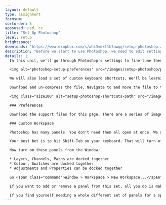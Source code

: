 ```yaml
---
layout: default
type: assignment
formsum: 
sortorder: 5
appsused: psd, cc
title: "Set Up Photoshop"
level: setup
brightspace: 
downloads: "https://www.dropbox.com/s/ahi3vdxl1b5awqq/setup-photoshop.zip?dl=1"
description: "Before we start to use Photoshop, we need to edit settings to make it work better for us."
details: |
  In this unit, we'll go through Photoshop's settings to fine-tune them to suit our needs. We'll also create a custom workspace to manage the application's panels. We'll get rid of that pesky Application Frame in the process.

  <img alt="photoshop-setup-preferences" src="/images/setup-photoshop/photoshop-setup-preferences.jpg">

  We will also load a set of custom keyboard shortcuts. We'll be learning these during the semester. They'll greatly speed up our work, as we gain experience using Photoshop.

  Download and un-compress the file. Navigate to and move the file to this folder. You may or may not need to quit and re-launch Photoshop to see the new set of keyboard shortcuts.

  <img class="size100" alt="setup-photoshop-shortcuts-path" src="/images/setup-photoshop/setup-photoshop-shortcuts-path.jpg">

  ### Preferences

  Download the support files for this page. There are a series of images of Photoshop Preferences panes. Match your settings to these.

  ### Custom Workspace

  Photoshop has many panels. You don't need them all open at once. We always want to open only the panels we need for the job at hand. That's what workspaces are for. They are simply saved sets of open panels.

  Your best bet is to hit Shift-Tab on your keyboard. That will turn off all panels except for Tools and Control. Now we can start from scratch. Go <span class="command">Window > Application Frame</span> then un-check it to turn it off.

  Now turn on these panels from the Window:

  * Layers, Channels, Paths are docked together
  * Colour, Swatches are docked together
  * Adjustments and Properties can be docked together

  Go <span class="command">Window > Workspace > New Workspace...</span> then name it with your name. Uncheck all the checkboxes in the save dialogue. Once you've done this, it will be your default set of panels. My default workspace is simply called AL.

  If you want to add or remove a panel from this set, all you do is make then change, then re-save a new set with the same name. This will over-write your old one.

  If you find yourself needing a whole different set of panels for a specific type of work, go ahead and make new sets.
---
```

